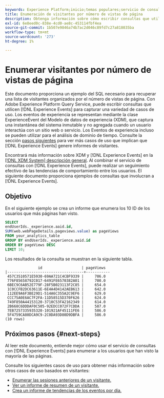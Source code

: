 ```yaml
---
keywords: Experience Platform;inicio;temas populares;servicio de consultas;servicio de consultas;consultas de experienceevent;consulta de experienceevent;consulta de Experience Event;
title: Enumeración de visitantes por número de vistas de página
description: Obtenga información sobre cómo escribir consultas que utilizan eventos de experiencia para recuperar una lista de visitantes organizada por el número de vistas de página.
exl-id: 6e8eed0c-838e-4cd0-ae8c-453114fbf4ea
source-git-commit: 1b507e9846a74b7ac2d046c89fd7c27a818035ba
workflow-type: tm+mt
source-wordcount: '273'
ht-degree: 1%

---
```


# Enumerar visitantes por número de vistas de página

Este documento proporciona un ejemplo del SQL necesario para recuperar una lista de visitantes organizados por el número de vistas de página. Con Adobe Experience Platform Query Service, puede escribir consultas que utilicen [!DNL Experience Events] para capturar una variedad de casos de uso. Los eventos de experiencia se representan mediante la clase ExperienceEvent del Modelo de datos de experiencia (XDM), que captura una instantánea del sistema inmutable y no agregada cuando un usuario interactúa con un sitio web o servicio. Los Eventos de experiencia incluso se pueden utilizar para el análisis de dominio de tiempo. Consulte la sección [pasos siguientes](#next-steps) para ver más casos de uso que implican que [!DNL Experience Events] genere informes de visitantes.

Encontrará más información sobre XDM y [!DNL Experience Events] en la [[!DNL XDM System] descripción general](../../xdm/home.md). Al combinar el servicio de consultas con [!DNL Experience Events], puede realizar un seguimiento efectivo de las tendencias de comportamiento entre los usuarios. El siguiente documento proporciona ejemplos de consultas que involucran a [!DNL Experience Events].

## Objetivo

En el siguiente ejemplo se crea un informe que enumera los 10 ID de los usuarios que más páginas han visto.

```sql
SELECT 
endUserIds._experience.aaid.id, 
SUM(web.webPageDetails.pageviews.value) as pageViews 
FROM your_analytics_table
GROUP BY endUserIds._experience.aaid.id 
ORDER BY pageViews DESC
LIMIT 10;
```

Los resultados de la consulta se muestran en la siguiente tabla.

```console
               id                  | pageViews
|-----------------------------------+-----------
 457C3510571E5930-69AA721C4CBF9339 |     706.0
 776F85658792C017-6491FE6570382A01 |     700.0
 6BEC9C6AB52E779F-28F5B023113F2C85 |     654.0
 1C0CCFB2DC63611E-6E4A4D4142AEB613 |     642.0
 112EE9A6F3BE29D1-514A6C355A2C9EF6 |     629.0
 CCC75A0E6AC7F2FA-11D58515D370F626 |     624.0
 749F850A44153120-3710C53FA2162349 |     614.0
 2B668C6DDDAF0C505-92EDCC072F7CDDA |     587.0
 7EB7257335935320-101921AF45111FE6 |     586.0
 5F4759CA80DCA9C9-2C0DA93D80D9DBFA |     586.0
(10 rows)
```

## Próximos pasos {#next-steps}

Al leer este documento, entiende mejor cómo usar el servicio de consultas con [!DNL Experience Events] para enumerar a los usuarios que han visto la mayoría de las páginas.

Consulte los siguientes casos de uso para obtener más información sobre otros casos de uso basados en visitantes:

- [Enumerar las sesiones anteriores de un visitante.](./list-visitor-sessions.md)
- [Ver un informe de resumen de un visitante.](./roll-up-report-of-a-visitor.md)
- [Crea un informe de tendencias de los eventos por día.](./trended-report-of-events.md)
